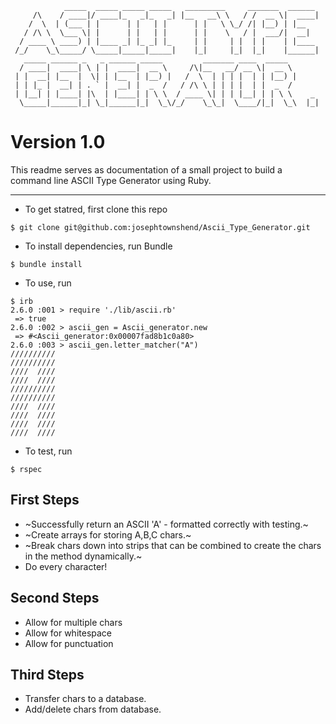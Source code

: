 ```
            _____  _____ _____ _____   _________     _______  ______
     /\    / ____|/ ____|_   _|_   _| |__   __\ \   / /  __ \|  ____|
    /  \  | (___ | |      | |   | |      | |   \ \_/ /| |__) | |__   
   / /\ \  \___ \| |      | |   | |      | |    \   / |  ___/|  __|  
  / ____ \ ____) | |____ _| |_ _| |_     | |     | |  | |    | |____
 /_/    \_\_____/ \_____|_____|_____|    |_|     |_|  |_|    |______|
   _____ ______ _   _ ______ _____         _______ ____  _____  
  / ____|  ____| \ | |  ____|  __ \     /\|__   __/ __ \|  __ \
 | |  __| |__  |  \| | |__  | |__) |   /  \  | | | |  | | |__) |
 | | |_ |  __| | . ` |  __| |  _  /   / /\ \ | | | |  | |  _  /
 | |__| | |____| |\  | |____| | \ \  / ____ \| | | |__| | | \ \    _
  \_____|______|_| \_|______|_|  \_\/_/    \_\_|  \____/|_|  \_\  |_|
```

# Version 1.0

This readme serves as documentation of a small project to build a command line ASCII Type Generator using Ruby.

--------

* To get statred, first clone this repo

`$ git clone git@github.com:josephtownshend/Ascii_Type_Generator.git`

* To install dependencies, run Bundle

`$ bundle install`

* To use, run

```
$ irb
2.6.0 :001 > require './lib/ascii.rb'
 => true
2.6.0 :002 > ascii_gen = Ascii_generator.new
 => #<Ascii_generator:0x00007fad8b1c0a80>
2.6.0 :003 > ascii_gen.letter_matcher("A")
//////////
//////////
////  ////
////  ////
//////////
//////////
////  ////
////  ////
////  ////
////  //// 
```
* To test, run

`$ rspec`


## First Steps
* ~Successfully return an ASCII 'A' - formatted correctly with testing.~
* ~Create arrays for storing A,B,C chars.~
* ~Break chars down into strips that can be combined to create the chars in the method dynamically.~
* Do every character!

## Second Steps
* Allow for multiple chars
* Allow for whitespace
* Allow for punctuation

## Third Steps
* Transfer chars to a database.
* Add/delete chars from database.

